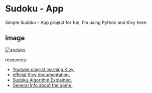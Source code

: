 # Sudoku - App
Simple Sudoku - App project for fun, I'm using Python and Kivy here. <br/>

## image
![soduko](https://user-images.githubusercontent.com/92790326/179366057-70649294-8be8-4520-81ce-5450bd72b12b.png)

resources: <br/>
- [Youtube playlist learning Kivy.](https://www.youtube.com/watch?v=dLgquj0c5_U&list=PLCC34OHNcOtpz7PJQ7Tv7hqFBP_xDDjqg&ab_channel=Codemy.com)
- [official Kivy documentation.](https://kivy.org/doc/stable/)
- [Sudoku Algorithm Explained.](https://www.youtube.com/watch?v=G_UYXzGuqvM&t=533s&ab_channel=Computerphile)
- [General Info about the game.](https://en.wikipedia.org/wiki/Sudoku)